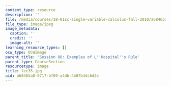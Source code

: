 ```yaml
---
content_type: resource
description: ''
file: /media/courses/18-01sc-single-variable-calculus-fall-2010/a68465a89717bf09a4db4b07b4dc6d2e_lec35.jpg
file_type: image/jpeg
image_metadata:
  caption: ''
  credit: ''
  image-alt: ''
learning_resource_types: []
ocw_type: OCWImage
parent_title: 'Session 88: Examples of L''Hospital''s Rule'
parent_type: CourseSection
resourcetype: Image
title: lec35.jpg
uid: a68465a8-9717-bf09-a4db-4b07b4dc6d2e
---
```

